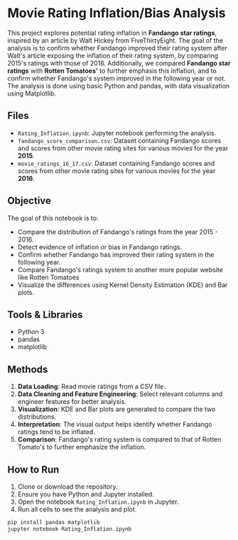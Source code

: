 # Movie Rating Inflation/Bias Analysis

This project explores potential rating inflation in **Fandango star ratings**, inspired by an article by Walt Hickey from FiveThirtyEight. The goal of the analysis is to confirm whether Fandango improved their rating system after Walt's article exposing the inflation of their rating system, by comparing 2015's ratings with those of 2016. Additionally, we compared **Fandango star ratings** with **Rotten Tomatoes'** to further emphasis this inflation, and to confirm whether Fandango's system improved in the following year or not. The analysis is done using basic Python and pandas, with data visualization using Matplotlib.

## Files

- `Rating_Inflation.ipynb`: Jupyter notebook performing the analysis.
- `fandango_score_comparison.csv`: Dataset containing Fandango scores and scores from other movie rating sites for various movies for the year **2015**.
- `movie_ratings_16_17.csv`: Dataset containing Fandango scores and scores from other movie rating sites for various movies for the year **2016**.

## Objective

The goal of this notebook is to:

- Compare the distribution of Fandango's ratings from the year 2015 - 2016.
- Detect evidence of inflation or bias in Fandango ratings.
- Confirm whether Fandango has improved their rating system in the following year.
- Compare Fandango's ratings system to another more popular website like Rotten Tomatoes
- Visualize the differences using Kernel Density Estimation (KDE) and Bar plots.

## Tools & Libraries

- Python 3
- pandas
- matplotlib

## Methods

1. **Data Loading**: Read movie ratings from a CSV file.
2. **Data Cleaning and Feature Engineering**: Select relevant columns and engineer features for better analysis.
3. **Visualization**: KDE and Bar plots are generated to compare the two distributions.
4. **Interpretation**: The visual output helps identify whether Fandango ratings tend to be inflated.
5. **Comparison**: Fandango's rating system is compared to that of Rotten Tomato's to further emphasize the inflation.


## How to Run

1. Clone or download the repository.
2. Ensure you have Python and Jupyter installed.
3. Open the notebook `Rating_Inflation.ipynb` in Jupyter.
4. Run all cells to see the analysis and plot.

```bash
pip install pandas matplotlib
jupyter notebook Rating_Inflation.ipynb
